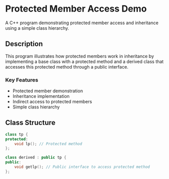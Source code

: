 # Protected Member Access Demo

A C++ program demonstrating protected member access and inheritance using a simple class hierarchy.

## Description

This program illustrates how protected members work in inheritance by implementing a base class with a protected method and a derived class that accesses this protected method through a public interface.

### Key Features
- Protected member demonstration
- Inheritance implementation
- Indirect access to protected members
- Simple class hierarchy

## Class Structure

```cpp
class tp {
protected:
    void lp(); // Protected method
};

class derived : public tp {
public:
    void getlp(); // Public interface to access protected method
};

